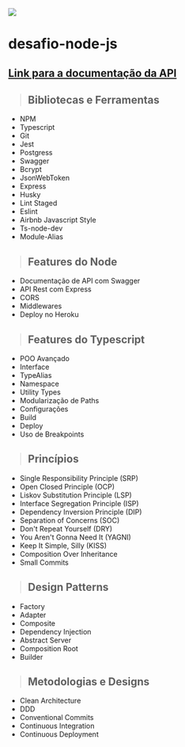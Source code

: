 <img src="https://github.com/RenanEvangelista/desafio-node-js/actions/workflows/ci.yaml/badge.svg" />

# desafio-node-js

## [**Link para a documentação da API**](https://desafio-nodejs-renan.herokuapp.com/docs/)





> ## Bibliotecas e Ferramentas

* NPM
* Typescript
* Git
* Jest
* Postgress
* Swagger
* Bcrypt
* JsonWebToken
* Express
* Husky
* Lint Staged
* Eslint
* Airbnb Javascript Style
* Ts-node-dev
* Module-Alias

> ## Features do Node

* Documentação de API com Swagger
* API Rest com Express
* CORS
* Middlewares
* Deploy no Heroku

> ## Features do Typescript

* POO Avançado
* Interface
* TypeAlias
* Namespace
* Utility Types
* Modularização de Paths
* Configurações
* Build
* Deploy
* Uso de Breakpoints

> ## Princípios

* Single Responsibility Principle (SRP)
* Open Closed Principle (OCP)
* Liskov Substitution Principle (LSP)
* Interface Segregation Principle (ISP)
* Dependency Inversion Principle (DIP)
* Separation of Concerns (SOC)
* Don't Repeat Yourself (DRY)
* You Aren't Gonna Need It (YAGNI)
* Keep It Simple, Silly (KISS)
* Composition Over Inheritance
* Small Commits

> ## Design Patterns

* Factory
* Adapter
* Composite
* Dependency Injection
* Abstract Server
* Composition Root
* Builder

> ## Metodologias e Designs

* Clean Architecture
* DDD
* Conventional Commits
* Continuous Integration
* Continuous Deployment

